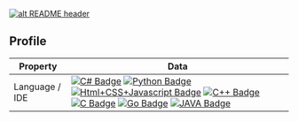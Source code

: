 <a href="https://drive.google.com/uc?export=download&id=15B9sVQpIXlQ2JeYOm9V5SNiLHiInW9tU" target="_blank" rel="download org image">![alt README header](https://github.com/zmcx16/zmcx16/blob/master/images/kanban1-demo.jpg?raw=true)</a>

<!-- sample badge demo https://simpleicons.org/ -->
## Profile
Property                 | Data  
-------------------------|------
Language / IDE           | [![C# Badge](https://img.shields.io/badge/-Visual%20Studio-239120?style=flat&logo=csharp&logoColor=white)](https://github.com/search?l=C%23&q=user%3Azmcx16&type=Repositories) [![Python Badge](https://img.shields.io/badge/-PyCharm-3776AB?style=flat&logo=Python&logoColor=white)](https://github.com/search?l=Python&q=user%3Azmcx16&type=Repositories) [![Html+CSS+Javascript Badge](https://img.shields.io/badge/-Visual%20Studio%20Code-F7DF1E?style=flat&logo=Javascript&logoColor=white)](https://github.com/search?l=JavaScript&q=user%3Azmcx16&type=Repositories) [![C++ Badge](https://img.shields.io/badge/-Visual%20Studio-00599C?style=flat&logo=C%2B%2B&logoColor=white)](https://github.com/search?q=user%3Azmcx16&type=Repositories) [![C Badge](https://img.shields.io/badge/-Visual%20Studio-A8B9CC?style=flat&logo=C&logoColor=white)](https://github.com/search?q=user%3Azmcx16&type=Repositories) [![Go Badge](https://img.shields.io/badge/-Visual%20Studio%20Code-00ADD8?style=flat&logo=Go&logoColor=white)](https://github.com/search?l=Go&q=user%3Azmcx16&type=Repositories) [![JAVA Badge](https://img.shields.io/badge/-Eclipse-007396?style=flat&logo=OpenJDK&logoColor=white)](https://github.com/search?q=user%3Azmcx16&type=Repositories)
